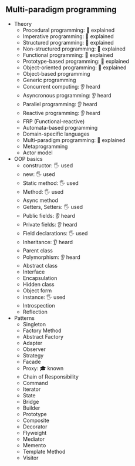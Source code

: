 ## Multi-paradigm programming

- Theory
  - Procedural programming: 🙋 explained
  - Imperative programming: 🙋 explained
  - Structured programming: 🙋 explained
  - Non-structured programming: 🙋 explained
  - Functional programming: 🙋 explained
  - Prototype-based programming: 🙋 explained
  - Object-oriented programming: 🙋 explained
  - Object-based programming
  - Generic programming
  - Concurrent computing: 👂 heard
  - Asyncronous programming: 👂 heard
  - Parallel programming: 👂 heard
  - Reactive programming: 👂 heard
  - FRP (Functional-reactive)
  - Automata-based programming
  - Domain-specific languages
  - Multi-paradigm programming: 🙋 explained
  - Metaprogramming
  - Actor model
- OOP basics
  - constructor: 🖐️ used
  - new: 🖐️ used
  - Static method: 🖐️ used
  - Method: 🖐️ used
  - Async method
  - Getters, Setters: 🖐️ used
  - Public fields: 👂 heard
  - Private fields: 👂 heard
  - Field declarations: 🖐️ used
  - Inheritance: 👂 heard
  - Parent class
  - Polymorphism: 👂 heard
  - Abstract class
  - Interface
  - Encapsulation
  - Hidden class
  - Object form
  - instance: 🖐️ used
  - Introspection
  - Reflection
- Patterns
  - Singleton
  - Factory Method
  - Abstract Factory
  - Adapter
  - Observer
  - Strategy
  - Facade
  - Proxy: 🎓 known
  - Chain of Responsibility
  - Command
  - Iterator
  - State
  - Bridge
  - Builder
  - Prototype
  - Composite
  - Decorator
  - Flyweight
  - Mediator
  - Memento
  - Template Method
  - Visitor
